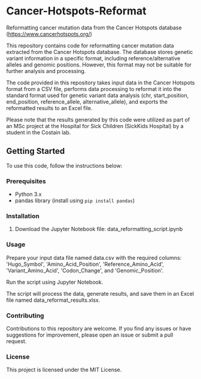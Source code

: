 # Cancer-Hotspots-Reformat
Reformatting cancer mutation data from the Cancer Hotspots database (https://www.cancerhotspots.org/)

This repository contains code for reformatting cancer mutation data extracted from the Cancer Hotspots database. The database stores genetic variant information in a specific format, including reference/alternative alleles and genomic positions. However, this format may not be suitable for further analysis and processing.

The code provided in this repository takes input data in the Cancer Hotspots format from a CSV file, performs data processing to reformat it into the standard format used for genetic variant data analysis (chr, start_position, end_position, reference_allele, alternative_allele), and exports the reformatted results to an Excel file.

Please note that the results generated by this code were utilized as part of an MSc project at the Hospital for Sick Children (SickKids Hospital) by a student in the Costain lab.

## Getting Started

To use this code, follow the instructions below:

### Prerequisites

- Python 3.x
- pandas library (install using `pip install pandas`)

### Installation

1. Download the Jupyter Notebook file: data_reformatting_script.ipynb 

### Usage
Prepare your input data file named data.csv with the required columns: 'Hugo_Symbol', 'Amino_Acid_Position', 'Reference_Amino_Acid', 'Variant_Amino_Acid', 'Codon_Change', and 'Genomic_Position'.

Run the script using Jupyter Notebook. 

The script will process the data, generate results, and save them in an Excel file named data_reformat_results.xlsx.

### Contributing
Contributions to this repository are welcome. If you find any issues or have suggestions for improvement, please open an issue or submit a pull request.

### License
This project is licensed under the MIT License.

